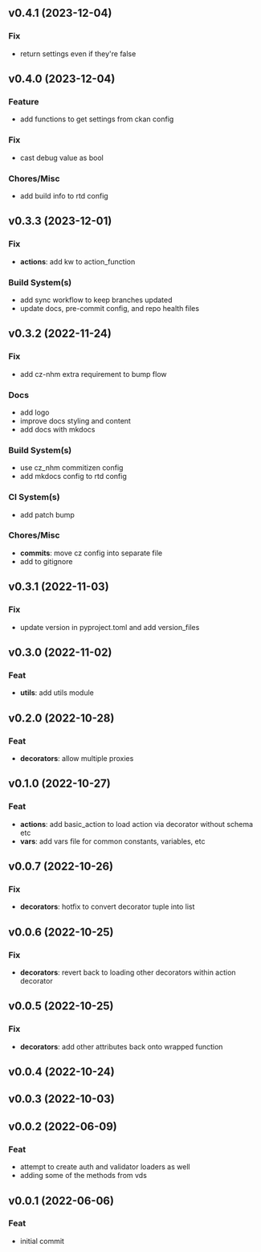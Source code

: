 ## v0.4.1 (2023-12-04)

### Fix

- return settings even if they're false

## v0.4.0 (2023-12-04)

### Feature

- add functions to get settings from ckan config

### Fix

- cast debug value as bool

### Chores/Misc

- add build info to rtd config

## v0.3.3 (2023-12-01)

### Fix

- **actions**: add kw to action_function

### Build System(s)

- add sync workflow to keep branches updated
- update docs, pre-commit config, and repo health files

## v0.3.2 (2022-11-24)

### Fix

- add cz-nhm extra requirement to bump flow

### Docs

- add logo
- improve docs styling and content
- add docs with mkdocs

### Build System(s)

- use cz_nhm commitizen config
- add mkdocs config to rtd config

### CI System(s)

- add patch bump

### Chores/Misc

- **commits**: move cz config into separate file
- add to gitignore

## v0.3.1 (2022-11-03)

### Fix

- update version in pyproject.toml and add version_files

## v0.3.0 (2022-11-02)

### Feat

- **utils**: add utils module

## v0.2.0 (2022-10-28)

### Feat

- **decorators**: allow multiple proxies

## v0.1.0 (2022-10-27)

### Feat

- **actions**: add basic_action to load action via decorator without schema etc
- **vars**: add vars file for common constants, variables, etc

## v0.0.7 (2022-10-26)

### Fix

- **decorators**: hotfix to convert decorator tuple into list

## v0.0.6 (2022-10-25)

### Fix

- **decorators**: revert back to loading other decorators within action decorator

## v0.0.5 (2022-10-25)

### Fix

- **decorators**: add other attributes back onto wrapped function

## v0.0.4 (2022-10-24)

## v0.0.3 (2022-10-03)

## v0.0.2 (2022-06-09)

### Feat

- attempt to create auth and validator loaders as well
- adding some of the methods from vds

## v0.0.1 (2022-06-06)

### Feat

- initial commit
